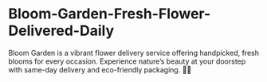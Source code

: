 # Bloom-Garden-Fresh-Flower-Delivered-Daily
Bloom Garden is a vibrant flower delivery service offering handpicked, fresh blooms for every occasion. Experience nature’s beauty at your doorstep with same-day delivery and eco-friendly packaging. 🌸💐
